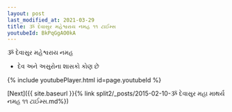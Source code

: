 ```yaml
---
layout: post
last_modified_at: 2021-03-29
title: ૐ દેવાસુર મહેશ્વરાય નમહ ૧૧ ટાઈમ્સ
youtubeId: BkPqGgAO0kA
---
```

 
 
 ૐ દેવાસુર મહેશ્વરાય નમહ  
 
 -  દેવ અને અસુરોના શાસકો કોણ છે 
 
  
 
  
 
 
 
 
 
 


{% include youtubePlayer.html id=page.youtubeId %}
 
[Next]({{ site.baseurl }}{% link  split2/_posts/2015-02-10-ૐ દેવાસુર મહા માથર્ય નમહ ૧૧ ટાઈમ્સ.md%})
 
